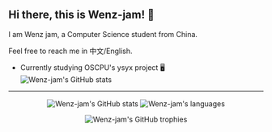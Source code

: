 ## Hi there, this is Wenz-jam! :wave:

I am Wenz jam, a Computer Science student from China.

Feel free to reach me in 中文/English.

- Currently studying OSCPU's ysyx project :desktop_computer:  
  <img align="center" alt="Wenz-jam's GitHub stats" src="https://github-readme-stats.vercel.app/api/pin?username=OSCPU&repo=ysyx-workbench&theme=dark" />
---  

<p align="center">
  <img align="center" alt="Wenz-jam's GitHub stats" src="https://github-readme-stats.vercel.app/api?username=Wenz-jam&count_private=true&locale=cn&theme=dark&show_icons=true" />
  <img align="center" alt="Wenz-jam's languages" src="https://github-readme-stats.vercel.app/api/top-langs?username=Wenz-jam&count_private=true&locale=cn&theme=dark&show_icons=true" />
</p>
<p align="center">
  <img alt="Wenz-jam's GitHub trophies" src="https://github-profile-trophy.vercel.app/?username=Wenz-jam&theme=onedark" />
</p>
